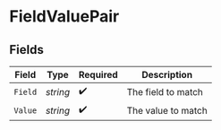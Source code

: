 # FieldValuePair


## Fields

| Field              | Type               | Required           | Description        |
| ------------------ | ------------------ | ------------------ | ------------------ |
| `Field`            | *string*           | :heavy_check_mark: | The field to match |
| `Value`            | *string*           | :heavy_check_mark: | The value to match |